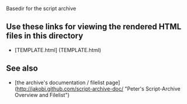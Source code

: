 Basedir for the script archive

Use these links for viewing the rendered HTML files in this directory
---------------------------------------------------------------------

* [TEMPLATE.html]
  (TEMPLATE.html)


See also
--------

* [the archive's documentation / filelist page]
  (http://jakobi.github.com/script-archive-doc/
  "Peter's Script-Archive Overview and Filelist")

